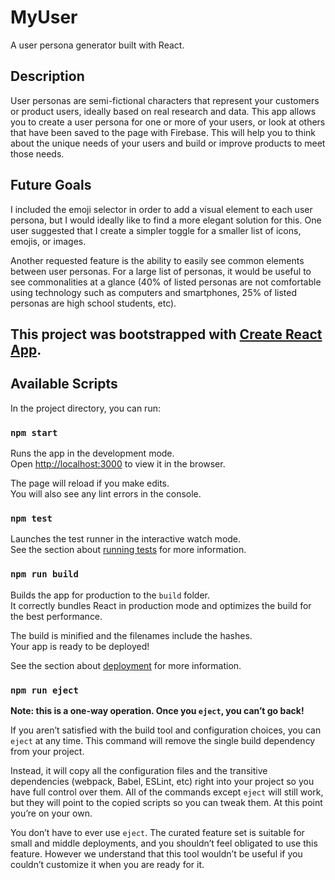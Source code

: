 # MyUser

A user persona generator built with React.

## Description

User personas are semi-fictional characters that represent your customers or product users, ideally based on real research and data. This app allows you to create a user persona for one or more of your users, or look at others that have been saved to the page with Firebase. This will help you to think about the unique needs of your users and build or improve products to meet those needs.

## Future Goals

I included the emoji selector in order to add a visual element to each user persona, but I would ideally like to find a more elegant solution for this. One user suggested that I create a simpler toggle for a smaller list of icons, emojis, or images.

Another requested feature is the ability to easily see common elements between user personas. For a large list of personas, it would be useful to see commonalities at a glance (40% of listed personas are not comfortable using technology such as computers and smartphones, 25% of listed personas are high school students, etc). 

## This project was bootstrapped with [Create React App](https://github.com/facebook/create-react-app).

## Available Scripts

In the project directory, you can run:

### `npm start`

Runs the app in the development mode.<br />
Open [http://localhost:3000](http://localhost:3000) to view it in the browser.

The page will reload if you make edits.<br />
You will also see any lint errors in the console.

### `npm test`

Launches the test runner in the interactive watch mode.<br />
See the section about [running tests](https://facebook.github.io/create-react-app/docs/running-tests) for more information.

### `npm run build`

Builds the app for production to the `build` folder.<br />
It correctly bundles React in production mode and optimizes the build for the best performance.

The build is minified and the filenames include the hashes.<br />
Your app is ready to be deployed!

See the section about [deployment](https://facebook.github.io/create-react-app/docs/deployment) for more information.

### `npm run eject`

**Note: this is a one-way operation. Once you `eject`, you can’t go back!**

If you aren’t satisfied with the build tool and configuration choices, you can `eject` at any time. This command will remove the single build dependency from your project.

Instead, it will copy all the configuration files and the transitive dependencies (webpack, Babel, ESLint, etc) right into your project so you have full control over them. All of the commands except `eject` will still work, but they will point to the copied scripts so you can tweak them. At this point you’re on your own.

You don’t have to ever use `eject`. The curated feature set is suitable for small and middle deployments, and you shouldn’t feel obligated to use this feature. However we understand that this tool wouldn’t be useful if you couldn’t customize it when you are ready for it.
